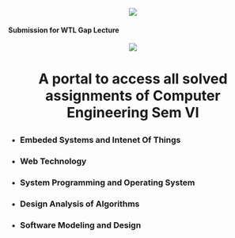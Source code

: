 <p align="center"><a href="https://ges-coengg.org/" target="_blank"><img src="https://ges-coengg.org/wp-content/uploads/2019/05/logo-ges-coengg.org_.png"></a></p>

#### Submission for WTL Gap Lecture

<p align="center"><img src="http://iserotope.com/wp-content/uploads/2014/02/8151789_orig.png"></p>
<h1>
<p align="center">A portal to access all solved assignments of Computer Engineering Sem VI</p>
</h1>

- ### Embeded Systems and Intenet Of Things
- ### Web Technology
- ### System Programming and Operating System
- ### Design Analysis of Algorithms
- ### Software Modeling and Design
